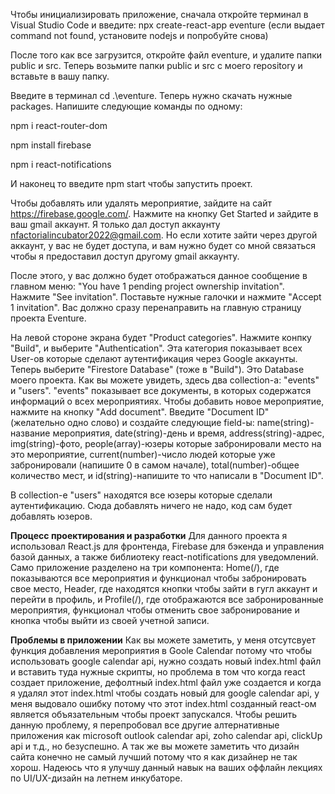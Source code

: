 Чтобы инициализировать приложение, сначала откройте терминал в Visual Studio Code и введите: npx create-react-app eventure (если выдает command not found, установите nodejs и попробуйте снова)

После того как все загрузится, откройте файл eventure, и удалите папки public и src. Теперь возьмите папки public и src с моего repository и вставьте в вашу папку.

Введите в терминал cd .\eventure\. Теперь нужно скачать нужные packages. Напишите следующие команды по одному:

npm i react-router-dom

npm install firebase

npm i react-notifications

И наконец то введите npm start чтобы запустить проект.

Чтобы добавлять или удалять мероприятие, зайдите на сайт https://firebase.google.com/. Нажмите на кнопку Get Started и зайдите в ваш gmail аккаунт. 
Я только дал доступ аккаунту nfactorialincubator2022@gmail.com. Но если хотите зайти через другой аккаунт, у вас не будет доступа, и вам нужно будет со мной связаться чтобы я предоставил доступ другому gmail аккаунту. 

После этого, у вас должно будет отображаться данное сообщение в главном меню: "You have 1 pending project ownership invitation". Нажмите "See invitation". Поставьте нужные галочки и нажмите "Accept 1 invitation". Вас должно сразу перенаправить на главную страницу проекта Eventure. 

На левой стороне экрана будет "Product categories". Нажмите конпку "Build", и выберите "Authentication". Эта категория показывает всех User-ов которые сделают аутентификация через Google аккаунты. Теперь выберите "Firestore Database" (тоже в "Build"). Это Database моего проекта. Как вы можете увидеть, здесь два collection-а: "events" и "users". "events" показывает все документы, в которых содержатся информаций о всех мероприятиях. Чтобы добавить новое мероприятие, нажмите на кнопку "Add document". Введите "Document ID" (желательно одно слово) и создайте следующие field-ы: name(string)-название мероприятия, date(string)-день и время, address(string)-адрес, img(string)-фото, people(array)-юзеры которые забронировали место на это мероприятие, current(number)-число людей которые уже забронировали (напишите 0 в самом начале), total(number)-общее количество мест, и id(string)-напишите то что написали в "Document ID". 

В collection-e "users" находятся все юзеры которые сделали аутентификацию. Сюда добавлять ничего не надо, код сам будет добавлять юзеров. 

****Процесс проектирования и разработки****
Для данного проекта я использовал React.js для фронтенда, Firebase для бэкенда и управления базой данных, а также библиотеку react-notifications для уведомлений. 
Само приложение разделено на три компонента: Home(/), где показываются все мероприятия и функционал чтобы забронировать свое место, Header, где находятся кнопки чтобы зайти в гугл аккаунт и перейти в профиль, и Profile(/), где отображаются все забронированные мероприятия, функционал чтобы отменить свое забронирование и кнопка чтобы выйти из своей учетной записи. 

****Проблемы в приложении****
Как вы можете заметить, у меня отсутсвует функция добавления мероприятия в Goole Calendar потому что чтобы использовать google calendar api, нужно создать новый index.html файл и вставить туда нужные скрипты, но проблема в том что когда react создает приложение, дефолтный index.html файл уже создается и когда я удалял этот index.html чтобы создать новый для google calendar api, у меня выдовало ошибку потому что этот index.html созданный react-ом является объязательным чтобы проект запускался. Чтобы решить данную проблему, я перепробовал все другие алтернативные приложения как microsoft outlook calendar api, zoho calendar api, clickUp api и т.д., но безуспешно. А так же вы можете заметить что дизайн сайта конечно не самый лучший потому что я как дизайнер не так хорош. Надеюсь что я улучшу данный навык на ваших оффлайн лекциях по UI/UX-дизайн на летнем инкубаторе. 
